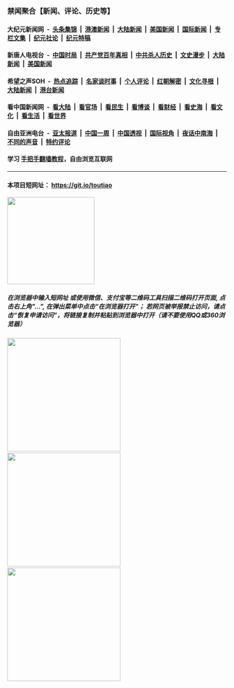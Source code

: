 ### 禁闻聚合【新闻、评论、历史等】

#### 大纪元新闻网 &nbsp;-&nbsp; [头条集锦](indexes/E头条集锦.md?t=03071731) &nbsp;|&nbsp; [港澳新闻](indexes/E港澳新闻.md?t=03071731)  &nbsp;|&nbsp; [大陆新闻](indexes/E大陆新闻.md?t=03071731) &nbsp;|&nbsp; [美国新闻](indexes/E美国新闻.md?t=03071731) &nbsp;|&nbsp; [国际新闻](indexes/E国际新闻.md?t=03071731) &nbsp;|&nbsp; [专栏文集](indexes/E专栏文集.md?t=03071731) &nbsp;|&nbsp; [纪元社论](indexes/E纪元社论.md?t=03071731) &nbsp;|&nbsp; [纪元特稿](indexes/E纪元特稿.md?t=03071731) 

#### 新唐人电视台 &nbsp;-&nbsp; [中国时局](indexes/N中国时局.md?t=03071731) &nbsp;|&nbsp; [共产党百年真相](indexes/N共产党百年真相.md?t=03071731) &nbsp;|&nbsp; [中共杀人历史](indexes/N中共杀人历史.md?t=03071731) &nbsp;|&nbsp; [文史漫步](indexes/N文史漫步.md?t=03071731) &nbsp;|&nbsp; [大陆新闻](indexes/N大陆新闻.md?t=03071731) &nbsp;|&nbsp; [美国新闻](indexes/N美国新闻.md?t=03071731)

#### 希望之声SOH &nbsp;-&nbsp; [热点追踪](indexes/H热点追踪.md?t=03071731) &nbsp;|&nbsp; [名家谈时事](indexes/H名家谈时事.md?t=03071731) &nbsp;|&nbsp; [个人评论](indexes/H个人评论.md?t=03071731)  &nbsp;|&nbsp; [红朝解密](indexes/H红朝解密.md?t=03071731) &nbsp;|&nbsp; [文化寻根](indexes/H文化寻根.md?t=03071731) &nbsp;|&nbsp; [大陆新闻](indexes/H大陆新闻.md?t=03071731) &nbsp;|&nbsp; [港台新闻](indexes/H港台新闻.md?t=03071731)

#### 看中国新闻网 &nbsp;-&nbsp; [看大陆](indexes/S看大陆.md?t=03071731) &nbsp;|&nbsp; [看官场](indexes/S看官场.md?t=03071731) &nbsp;|&nbsp; [看民生](indexes/S看民生.md?t=03071731)  &nbsp;|&nbsp; [看博谈](indexes/S看博谈.md?t=03071731) &nbsp;|&nbsp; [看财经](indexes/S看财经.md?t=03071731) &nbsp;|&nbsp; [看史海](indexes/S看史海.md?t=03071731) &nbsp;|&nbsp; [看文化](indexes/S看文化.md?t=03071731) &nbsp;|&nbsp; [看生活](indexes/S看生活.md?t=03071731) &nbsp;|&nbsp; [看世界](indexes/S看世界.md?t=03071731)

#### 自由亚洲电台 &nbsp;-&nbsp; [亚太报道](indexes/R亚太报道.md?t=03071731) &nbsp;|&nbsp; [中国一周](indexes/R中国一周.md?t=03071731) &nbsp;|&nbsp; [中国透视](indexes/R中国透视.md?t=03071731)  &nbsp;|&nbsp; [国际视角](indexes/R国际视角.md?t=03071731) &nbsp;|&nbsp; [夜话中南海](indexes/R夜话中南海.md?t=03071731) &nbsp;|&nbsp; [不同的声音](indexes/R不同的声音.md?t=03071731) &nbsp;|&nbsp; [特约评论](indexes/R特约评论.md?t=03071731)

#### 学习 [手把手翻墙教程](https://github.com/gfw-breaker/guides/wiki)，自由浏览互联网

----

#### 本项目短网址： https://git.io/toutiao
<img src="https://raw.githubusercontent.com/gfw-breaker/banned-news/master/scripts/img/qr.png" width="200px"/>  

##### 在浏览器中输入短网址 或使用微信、支付宝等二维码工具扫描二维码打开页面, 点击右上角"...", 在弹出菜单中点击“在浏览器打开”； 若网页被举报禁止访问，请点击“恢复申请访问”，将链接复制并粘贴到浏览器中打开（请不要使用QQ或360浏览器）

<img src="https://raw.githubusercontent.com/gfw-breaker/banned-news/master/scripts/img/1.png" width="260px"/> &nbsp; <img src="https://raw.githubusercontent.com/gfw-breaker/banned-news/master/scripts/img/2.png" width="260px"/> &nbsp; <img src="https://raw.githubusercontent.com/gfw-breaker/banned-news/master/scripts/img/3.png" width="260px"/>

